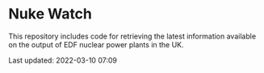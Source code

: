 # Nuke Watch

This repository includes code for retrieving the latest information available on the output of EDF nuclear power plants in the UK.

Last updated: 2022-03-10 07:09